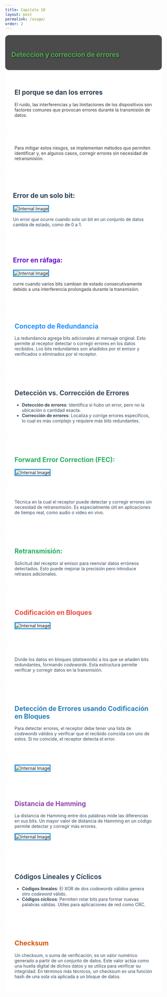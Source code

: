 ```yaml
---
title: Capitulo 10
layout: post
permalink: /usage/
order: 2
---
```

<section data-transition="fade-in" data-background="/Slides-Cap-7-10/images/DYYC.jpg">
    <div style="background-color: rgba(0,0,0,0.7); padding: 20px; border-radius: 12px;">
        <h2 style="color: #4CAF50; text-shadow: 2px 2px 4px rgba(0,0,0,0.5);">Deteccion y correccion de errores</h2>
    </div>
</section>
 
<section data-transition="convex-in" data-background="/Slides-Cap-7-10/images/ECD.png">
    <div style="background-color: rgba(255,255,255,0.9); padding: 30px; border-radius: 20px;">
    <h2 style="color: #2c3e50;">El porque se dan los errores</h2>
        <p style="color: #333;">El ruido, las interferencias y las limitaciones de los dispositivos son factores comunes que provocan errores durante la transmisión de datos.</p>
    </div>
</section>

<section data-transition="convex-in" data-background="/Slides-Cap-7-10/images/ECD.png">
    <div style="background-color: rgba(255,255,255,0.9); padding: 30px; border-radius: 20px;">
        <p style="color: #333;">Para mitigar estos riesgos, se implementan métodos que permiten identificar y, en algunos casos, corregir errores sin necesidad de retransmisión.</p>
    </div>
</section>

<section data-background="linear-gradient(45deg, #2c3e50, #3498db)">
    <div style="background-color: rgba(255,255,255,0.95); padding: 25px; border-radius: 15px;">
        <h2 style="color: #2c3e50;">Error de un solo bit: </h2>
        <img src="/Slides-Cap-7-10/images/EUB.png" alt="Internal Image" style="border: 3px solid #3498db;">
        <p style="color: #34495e;">Un error que ocurre cuando solo un bit en un conjunto de datos cambia de estado, como de 0 a 1.</p>
    </div>
</section>

<section data-background="linear-gradient(to right, #6a11cb 0%, #2575fc 100%)">
    <div style="background-color: rgba(255,255,255,0.95); padding: 25px; border-radius: 15px;">
        <h2 style="color: #6a11cb;">Error en ráfaga: </h2>
         <img src="/Slides-Cap-7-10/images/EDR.png" alt="Internal Image" style="border: 3px solid #3498db;">
        <p style="color: #333;">curre cuando varios bits cambian de estado consecutivamente debido a una interferencia prolongada durante la transmisión.</p>
    </div>
</section>

<section data-background="linear-gradient(135deg, #1E90FF, #87CEFA)">
    <div style="background-color: rgba(255, 255, 255, 0.9); padding: 30px; border-radius: 20px;">
        <h2 style="color: #1E90FF;">Concepto de Redundancia</h2>
        <p style="color: #34495e;">La redundancia agrega bits adicionales al mensaje original. Esto permite al receptor detectar o corregir errores en los datos recibidos. Los bits redundantes son añadidos por el emisor y verificados o eliminados por el receptor.</p>
    </div>
</section>

<section data-background="/Slides-Cap-7-10/images/DVC.png">
    <div style="background-color: rgba(255, 255, 255, 0.9); padding: 30px; border-radius: 20px;">
        <h2 style="color: #34495e">Detección vs. Corrección de Errores</h2>
        <ul style="color: #34495e;">
            <li><strong>Detección de errores</strong>: Identifica si hubo un error, pero no la ubicación o cantidad exacta.</li>
            <li><strong>Corrección de errores</strong>: Localiza y corrige errores específicos, lo cual es más complejo y requiere más bits redundantes.</li>
        </ul>
    </div>
</section>

<section data-background="linear-gradient(135deg, #27AE60, #A3E4D7)">
    <div style="background-color: rgba(255, 255, 255, 0.9); padding: 30px; border-radius: 20px;">
        <h2 style="color: #27AE60;">Forward Error Correction (FEC): </h2>
            <img src="/Slides-Cap-7-10/images/FEC.svg" alt="Internal Image" style="border: 3px solid #3498db;">
    </div>
</section>

<section data-background="linear-gradient(135deg, #27AE60, #A3E4D7)">
    <div style="background-color: rgba(255, 255, 255, 0.9); padding: 30px; border-radius: 20px;">
        <p style="color: #34495e;">
        Técnica en la cual el receptor puede detectar y corregir errores sin necesidad de retransmisión. Es especialmente útil en aplicaciones de tiempo real, como audio o video en vivo.
        </p>
    </div>
</section>


<section data-background="linear-gradient(135deg, #27AE60, #A3E4D7)">
    <div style="background-color: rgba(255, 255, 255, 0.9); padding: 30px; border-radius: 20px;">
        <h2 style="color: #27AE60;">Retransmisión: </h2>
        <p style="color: #34495e;">
       Solicitud del receptor al emisor para reenviar datos erróneos detectados. Esto puede mejorar la precisión pero introduce retrasos adicionales.
        </p>
    </div>
</section>

<section data-background="linear-gradient(135deg, #E74C3C, #F1948A)">
    <div style="background-color: rgba(255, 255, 255, 0.9); padding: 30px; border-radius: 20px;">
        <h2 style="color: #E74C3C;">Codificación en Bloques</h2>
        <img src="/Slides-Cap-7-10/images/BC.png" alt="Internal Image" style="border: 3px solid #3498db;">
   </p>
    </div>
</section>

<section data-background="linear-gradient(135deg, #E74C3C, #F1948A)">
    <div style="background-color: rgba(255, 255, 255, 0.9); padding: 30px; border-radius: 20px;">
        <p style="color: #34495e;">Divide los datos en bloques (<em>datawords</em>) a los que se añaden bits redundantes, formando <em>codewords</em>. Esta estructura permite verificar y corregir datos en la transmisión.</p>
    </div>
</section>

<section data-background="linear-gradient(135deg, #2980B9, #AED6F1)">
    <div style="background-color: rgba(255, 255, 255, 0.9); padding: 30px; border-radius: 20px;">
        <h2 style="color: #2980B9;">Detección de Errores usando Codificación en Bloques</h2>
        <p style="color: #34495e;">Para detectar errores, el receptor debe tener una lista de <em>codewords</em> válidos y verificar que el recibido coincida con uno de estos. Si no coincide, el receptor detecta el error.</p>
    </div>
</section>

<section data-background="linear-gradient(135deg, #2980B9, #AED6F1)">
    <div style="background-color: rgba(255, 255, 255, 0.9); padding: 30px; border-radius: 20px;">
   <img src="/Slides-Cap-7-10/images/ccc.png" alt="Internal Image" style="border: 3px solid #3498db;">
    </div>
</section>

<section data-background="linear-gradient(135deg, #8E44AD, #D7BDE2)">
    <div style="background-color: rgba(255, 255, 255, 0.9); padding: 30px; border-radius: 20px;">
        <h2 style="color: #8E44AD;">Distancia de Hamming</h2>
        <p style="color: #34495e;">La distancia de Hamming entre dos palabras mide las diferencias en sus bits. Un mayor valor de distancia de Hamming en un código permite detectar y corregir más errores.</p>
         <img src="/Slides-Cap-7-10/images/distancia.png" alt="Internal Image" style="border: 3px solid #3498db;">
   </p>
    </div>
</section>

<section data-background="linear-gradient(135deg, #34495E, #5D6D7E)">
    <div style="background-color: rgba(255, 255, 255, 0.9); padding: 30px; border-radius: 20px;">
        <h2 style="color: #34495E;">Códigos Lineales y Cíclicos</h2>
        <ul style="color: #34495e;">
            <li><strong>Códigos lineales</strong>: El XOR de dos <em>codewords</em> válidos genera otro <em>codeword</em> válido.</li>
            <li><strong>Códigos cíclicos</strong>: Permiten rotar bits para formar nuevas palabras válidas. Útiles para aplicaciones de red como CRC.</li>
        </ul>
    </div>
</section>

<section data-background="linear-gradient(135deg, #D35400, #E59866)">
    <div style="background-color: rgba(255, 255, 255, 0.9); padding: 30px; border-radius: 20px;">
        <h2 style="color: #D35400;">Checksum</h2>
        <p style="color: #34495e;">Un checksum, o suma de verificación, es un valor numérico generado a partir de un conjunto de datos. Este valor actúa como una huella digital de dichos datos y se utiliza para verificar su integridad. En términos más técnicos, un checksum es una función hash de una sola vía aplicada a un bloque de datos.</p>
</div>
</section>